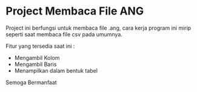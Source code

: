 # Project Membaca File ANG

Project ini berfungsi untuk membaca file .ang, cara kerja program ini mirip seperti saat membaca file csv pada umumnya. 

Fitur yang tersedia saat ini :
- Mengambil Kolom
- Mengambil Baris
- Menampilkan dalam bentuk tabel

<p>Semoga Bermanfaat</p>